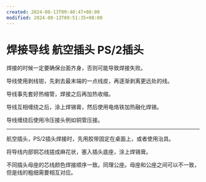 ```yaml
---
created: 2024-08-13T09:40:47+08:00
modified: 2024-08-13T09:51:35+08:00
---
```


# 焊接导线 航空插头 PS/2插头

焊接的时候一定要确保台面齐身，否则可能导致焊接失败。

导线使用剥线钳，先剥去最末端的一点线皮，再逐渐剥离更远处的线。

导线事先套好热缩管，焊接之后再加热收缩。

导线互相缠绕之后，涂上焊锡膏，然后使用电烙铁加热融化焊锡。

导线缠绕后使用冷压接头例如铜管压接。

---

航空插头，PS/2插头焊接时，先用胶带固定在桌面上，或者使用治具。

将导线内部铜芯线搓成麻花状，塞入插头底座，涂上焊锡膏。

不同插头母座的芯线颜色焊接顺序一致。同理公座。母座和公座之间可以不一致，但是线的粗细需要相互对应。
